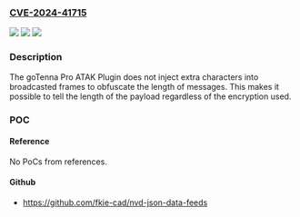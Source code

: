 ### [CVE-2024-41715](https://cve.mitre.org/cgi-bin/cvename.cgi?name=CVE-2024-41715)
![](https://img.shields.io/static/v1?label=Product&message=Pro%20ATAK%20Plugin&color=blue)
![](https://img.shields.io/static/v1?label=Version&message=0%3C%3D%201.9.12%20&color=brighgreen)
![](https://img.shields.io/static/v1?label=Vulnerability&message=CWE-204&color=brighgreen)

### Description

The goTenna Pro ATAK Plugin does not inject extra characters into broadcasted frames to obfuscate the length of messages. This makes it possible to tell the length of the payload regardless of the encryption used.

### POC

#### Reference
No PoCs from references.

#### Github
- https://github.com/fkie-cad/nvd-json-data-feeds

